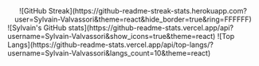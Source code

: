 <div style="text-align:center">
![GitHub Streak](https://github-readme-streak-stats.herokuapp.com?user=Sylvain-Valvassori&theme=react&hide_border=true&ring=FFFFFF)
 </div>
![Sylvain's GitHub stats](https://github-readme-stats.vercel.app/api?username=Sylvain-Valvassori&show_icons=true&theme=react)
![Top Langs](https://github-readme-stats.vercel.app/api/top-langs/?username=Sylvain-Valvassori&langs_count=10&theme=react)
